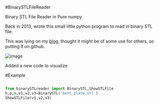 #BinarySTLFileReader

Binary STL File Reader in Pure numpy

Back in 2013, wrote this small little python program to read in binary STL file.

This was lying on my [blog](https://wordpress.com/post/sukhbinder.wordpress.com/2065), thought it might be of some use for others, so putting it on github.

![image](https://github.com/sukhbinder/BinarySTLfileReader/blob/master/images/bent_plate.png)

Added a new code to visualize

#Example

~~~python

from binarySTLreader import BinarySTL,ShowSTLFile
h,p,n,v1,v2,v3=BinarySTL('bent_plate.stl')
ShowSTLFile(v1,v2,v3)

~~~
